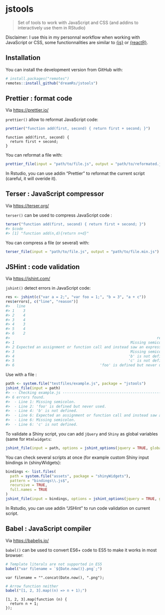 
<!-- README.md is generated from README.Rmd. Please edit that file -->

# jstools

<!-- badges: start -->

<!-- badges: end -->

> Set of tools to work with JavaScript and CSS (and addins to
> interactively use them in RStudio)

Disclaimer: I use this in my personnal workflow when working with
JavaScript or CSS, some functionnalities are similar to
[{js}](https://github.com/jeroen/js) or
[{reactR}](https://github.com/react-R/reactR).

## Installation

You can install the development version from GitHub with:

``` r
# install.packages("remotes")
remotes::install_github("dreamRs/jstools")
```

## Prettier : format code

Via <https://prettier.io/>

`prettier()` allow to reformat JavaScript code:

``` r
prettier("function add(first, second) { return first + second; }")
```

    function add(first, second) {
      return first + second;
    }

You can reformat a file with:

``` r
prettier_file(input = "path/to/file.js", output = "path/to/reformated.js")
```

In Rstudio, you can use addin “Prettier” to reformat the current script
(careful, it will overide it).

## Terser : JavaScript compressor

Via <https://terser.org/>

`terser()` can be used to compress JavaScript code :

``` r
terser("function add(first, second) { return first + second; }")
#> $code
#> [1] "function add(n,d){return n+d}"
```

You can compress a file (or several) with:

``` r
terser_file(input = "path/to/file.js", output = "path/to/file.min.js")
```

## JSHint : code validation

Via <https://jshint.com/>

`jshint()` detect errors in JavaScript code:

``` r
res <- jshint(c("var a = 2;", "var foo = 1;", "b = 3", "a + c"))
res$errors[, c("line", "reason")]
#>   line
#> 1    3
#> 2    4
#> 3    4
#> 4    3
#> 5    4
#> 6    2
#>                                                                   reason
#> 1                                                     Missing semicolon.
#> 2 Expected an assignment or function call and instead saw an expression.
#> 3                                                     Missing semicolon.
#> 4                                                    'b' is not defined.
#> 5                                                    'c' is not defined.
#> 6                                       'foo' is defined but never used.
```

Use with a file :

``` r
path <- system.file("testfiles/example.js", package = "jstools")
jshint_file(input = path)
#> -- Checking example.js --------------------------------------------------------- 
#> 6 errors found. 
#>  - Line 1: Missing semicolon. 
#>  - Line 2: 'foo' is defined but never used. 
#>  - Line 4: 'b' is not defined. 
#>  - Line 6: Expected an assignment or function call and instead saw an expression. 
#>  - Line 6: Missing semicolon. 
#>  - Line 6: 'c' is not defined.
```

To validate a Shiny script, you can add `jQuery` and `Shiny` as global
variables (same for `Htmlwidgets`:

``` r
jshint_file(input = path, options = jshint_options(jquery = TRUE, globals = list("Shiny")))
```

You can check several scripts at once (for example custom Shiny input
bindings in {shinyWidgets}:

``` r
bindings <- list.files(
  path = system.file("assets", package = "shinyWidgets"), 
  pattern = "bindings\\.js$",
  recursive = TRUE, 
  full.names = TRUE
)
jshint_file(input = bindings, options = jshint_options(jquery = TRUE, globals = list("Shiny")))
```

In Rstudio, you can use addin “JSHint” to run code validation on current
script.

## Babel : JavaScript compiler

Via <https://babeljs.io/>

`babel()` can be used to convert ES6+ code to ES5 to make it works in
most browser:

``` r
# Template literals are not supported in ES5
babel("var filename = `${Date.now()}.png`;")
```

    var filename = "".concat(Date.now(), ".png");

``` r
# Arrow function neither
babel("[1, 2, 3].map((n) => n + 1);")
```

    [1, 2, 3].map(function (n) {
      return n + 1;
    });
